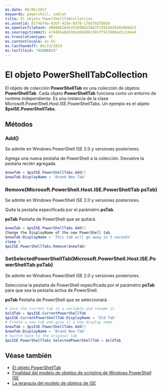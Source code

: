```yaml
---
ms.date: 06/05/2017
keywords: powershell, cmdlet
title: El objeto PowerShellTabCollection
ms.assetid: 81f4bf4a-83bf-415e-8378-1703792fbb58
ms.openlocfilehash: d9088b26de35360b8258d3f15924b3010a986d15
ms.sourcegitcommit: e7445ba8203da304286c591ff513900ad1c244a4
ms.translationtype: HT
ms.contentlocale: es-ES
ms.lasthandoff: 04/23/2019
ms.locfileid: "62086623"
---
```

# <a name="the-powershelltabcollection-object"></a>El objeto PowerShellTabCollection

El objeto de colección **PowerShellTab** es una colección de objetos **PowerShellTab**. Cada objeto **PowerShellTab** funciona como un entorno de runtime independiente. Es una instancia de la clase Microsoft.PowerShell.Host.ISE.PowerShellTabs. Un ejemplo es el objeto **$psISE.PowerShellTabs**.

## <a name="methods"></a>Métodos

### <a name="add"></a>Add\(\)

Se admite en Windows PowerShell ISE 2.0 y versiones posteriores.

Agrega una nueva pestaña de PowerShell a la colección. Devuelve la pestaña recién agregada.

```powershell
$newTab = $psISE.PowerShellTabs.Add()
$newTab.DisplayName = 'Brand New Tab'
```

### <a name="removemicrosoftpowershellhostisepowershelltab-pstab"></a>Remove\(Microsoft.PowerShell.Host.ISE.PowerShellTab psTab\)

Se admite en Windows PowerShell ISE 2.0 y versiones posteriores.

Quita la pestaña especificada por el parámetro **psTab**.

**psTab** Pestaña de PowerShell que se quitará.

```powershell
$newTab = $psISE.PowerShellTabs.Add()
Change the DisplayName of the new PowerShell tab.
$newTab.DisplayName = 'This tab will go away in 5 seconds'
sleep 5
$psISE.PowerShellTabs.Remove($newTab)
```

### <a name="setselectedpowershelltabmicrosoftpowershellhostisepowershelltab-pstab"></a>SetSelectedPowerShellTab\(Microsoft.PowerShell.Host.ISE.PowerShellTab psTab\)

Se admite en Windows PowerShell ISE 2.0 y versiones posteriores.

Selecciona la pestaña de PowerShell especificada por el parámetro **psTab** para que sea la pestaña activa de PowerShell.

**psTab** Pestaña de PowerShell que se seleccionará.

```powershell
# Save the current tab in a variable and rename it
$oldTab = $psISE.CurrentPowerShellTab
$psISE.CurrentPowerShellTab.DisplayName = 'Old Tab'
# Create a new tab and give it a new display name
$newTab = $psISE.PowerShellTabs.Add()
$newTab.DisplayName = 'Brand New Tab'
# Switch back to the original tab
$psISE.PowerShellTabs.SelectedPowerShellTab = $oldTab
```

## <a name="see-also"></a>Véase también

- [El objeto PowerShellTab](The-PowerShellTab-Object.md)
- [Finalidad del modelo de objetos de scripting de Windows PowerShell ISE](Purpose-of-the-Windows-PowerShell-ISE-Scripting-Object-Model.md)
- [La jerarquía del modelo de objetos de ISE](The-ISE-Object-Model-Hierarchy.md)